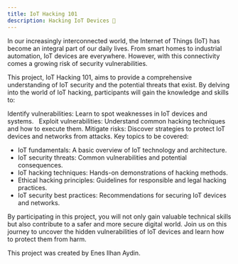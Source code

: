 ```yaml
---
title: IoT Hacking 101
description: Hacking IoT Devices 🧰
---
```


In our increasingly interconnected world, the Internet of Things (IoT) has become an integral part of our daily lives. From smart homes to industrial automation, IoT devices are everywhere. However, with this connectivity comes a growing risk of security vulnerabilities.   

This project, IoT Hacking 101, aims to provide a comprehensive understanding of IoT security and the potential threats that exist. By delving into the world of IoT hacking, participants will gain the knowledge and skills to:   

Identify vulnerabilities: Learn to spot weaknesses in IoT devices and systems.   
Exploit vulnerabilities: Understand common hacking techniques and how to execute them.
Mitigate risks: Discover strategies to protect IoT devices and networks from attacks.
Key topics to be covered:

- IoT fundamentals: A basic overview of IoT technology and architecture.
- IoT security threats: Common vulnerabilities and potential consequences.
- IoT hacking techniques: Hands-on demonstrations of hacking methods.
- Ethical hacking principles: Guidelines for responsible and legal hacking practices.
- IoT security best practices: Recommendations for securing IoT devices and networks.

By participating in this project, you will not only gain valuable technical skills but also contribute to a safer and more secure digital world. 
Join us on this journey to uncover the hidden vulnerabilities of IoT devices and learn how to protect them from harm.




This project was created by Enes Ilhan Aydin.

